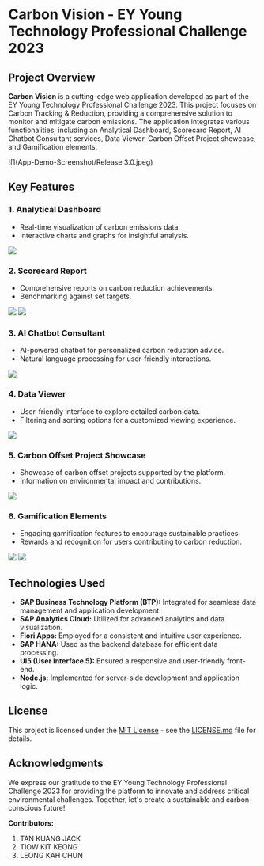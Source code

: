 # Carbon Vision - EY Young Technology Professional Challenge 2023

## Project Overview

**Carbon Vision** is a cutting-edge web application developed as part of the EY Young Technology Professional Challenge 2023. This project focuses on Carbon Tracking & Reduction, providing a comprehensive solution to monitor and mitigate carbon emissions. The application integrates various functionalities, including an Analytical Dashboard, Scorecard Report, AI Chatbot Consultant services, Data Viewer, Carbon Offset Project showcase, and Gamification elements.

![](App-Demo-Screenshot/Release 3.0.jpeg)

## Key Features

### 1. Analytical Dashboard
   - Real-time visualization of carbon emissions data.
   - Interactive charts and graphs for insightful analysis.
     
   ![](App-Demo-Screenshot/AnalyticalDashboard.png)

### 2. Scorecard Report
   - Comprehensive reports on carbon reduction achievements.
   - Benchmarking against set targets.
     
   ![](App-Demo-Screenshot/ScorecardReport1.jpeg)
   ![](App-Demo-Screenshot/ScorecardReport2.jpeg)

### 3. AI Chatbot Consultant
   - AI-powered chatbot for personalized carbon reduction advice.
   - Natural language processing for user-friendly interactions.
     
   ![](App-Demo-Screenshot/Chatbot.jpeg)

### 4. Data Viewer
   - User-friendly interface to explore detailed carbon data.
   - Filtering and sorting options for a customized viewing experience.
     
   ![](App-Demo-Screenshot/DataViewer.jpeg)

### 5. Carbon Offset Project Showcase
   - Showcase of carbon offset projects supported by the platform.
   - Information on environmental impact and contributions.
     
   ![](App-Demo-Screenshot/CarbonOffsetProjects.jpeg)

### 6. Gamification Elements
   - Engaging gamification features to encourage sustainable practices.
   - Rewards and recognition for users contributing to carbon reduction.
     
   ![](App-Demo-Screenshot/Gamification_Badges.jpeg)
   ![](App-Demo-Screenshot/Gamification_Leaderboard.jpeg)

## Technologies Used

- **SAP Business Technology Platform (BTP):** Integrated for seamless data management and application development.
- **SAP Analytics Cloud:** Utilized for advanced analytics and data visualization.
- **Fiori Apps:** Employed for a consistent and intuitive user experience.
- **SAP HANA:** Used as the backend database for efficient data processing.
- **UI5 (User Interface 5):** Ensured a responsive and user-friendly front-end.
- **Node.js:** Implemented for server-side development and application logic.

## License

This project is licensed under the [MIT License](LICENSE.md) - see the [LICENSE.md](LICENSE.md) file for details.

## Acknowledgments

We express our gratitude to the EY Young Technology Professional Challenge 2023 for providing the platform to innovate and address critical environmental challenges. Together, let's create a sustainable and carbon-conscious future!

**Contributors:**
1. TAN KUANG JACK
2. TIOW KIT KEONG
3. LEONG KAH CHUN
